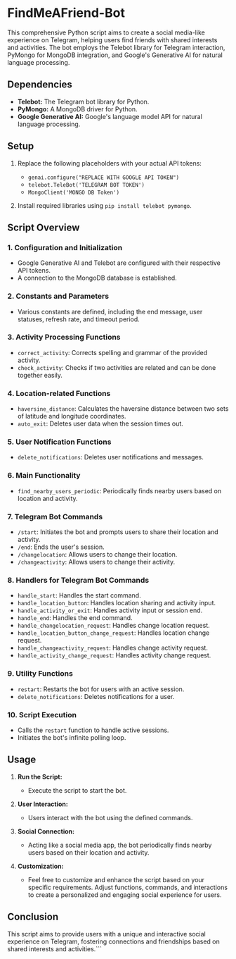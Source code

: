 # FindMeAFriend-Bot

This comprehensive Python script aims to create a social media-like experience on Telegram, helping users find friends with shared interests and activities. The bot employs the Telebot library for Telegram interaction, PyMongo for MongoDB integration, and Google's Generative AI for natural language processing.

## Dependencies

- **Telebot:** The Telegram bot library for Python.
- **PyMongo:** A MongoDB driver for Python.
- **Google Generative AI:** Google's language model API for natural language processing.

## Setup

1. Replace the following placeholders with your actual API tokens:
   - `genai.configure("REPLACE WITH GOOGLE API TOKEN")`
   - `telebot.TeleBot('TELEGRAM BOT TOKEN')`
   - `MongoClient('MONGO DB Token')`

2. Install required libraries using `pip install telebot pymongo`.

## Script Overview

### 1. Configuration and Initialization

   - Google Generative AI and Telebot are configured with their respective API tokens.
   - A connection to the MongoDB database is established.

### 2. Constants and Parameters

   - Various constants are defined, including the end message, user statuses, refresh rate, and timeout period.

### 3. Activity Processing Functions

   - `correct_activity`: Corrects spelling and grammar of the provided activity.
   - `check_activity`: Checks if two activities are related and can be done together easily.

### 4. Location-related Functions

   - `haversine_distance`: Calculates the haversine distance between two sets of latitude and longitude coordinates.
   - `auto_exit`: Deletes user data when the session times out.

### 5. User Notification Functions

   - `delete_notifications`: Deletes user notifications and messages.

### 6. Main Functionality

   - `find_nearby_users_periodic`: Periodically finds nearby users based on location and activity.

### 7. Telegram Bot Commands

   - `/start`: Initiates the bot and prompts users to share their location and activity.
   - `/end`: Ends the user's session.
   - `/changelocation`: Allows users to change their location.
   - `/changeactivity`: Allows users to change their activity.

### 8. Handlers for Telegram Bot Commands

   - `handle_start`: Handles the start command.
   - `handle_location_button`: Handles location sharing and activity input.
   - `handle_activity_or_exit`: Handles activity input or session end.
   - `handle_end`: Handles the end command.
   - `handle_changelocation_request`: Handles change location request.
   - `handle_location_button_change_request`: Handles location change request.
   - `handle_changeactivity_request`: Handles change activity request.
   - `handle_activity_change_request`: Handles activity change request.

### 9. Utility Functions

   - `restart`: Restarts the bot for users with an active session.
   - `delete_notifications`: Deletes notifications for a user.

### 10. Script Execution

   - Calls the `restart` function to handle active sessions.
   - Initiates the bot's infinite polling loop.

## Usage

1. **Run the Script:**
   - Execute the script to start the bot.

2. **User Interaction:**
   - Users interact with the bot using the defined commands.

3. **Social Connection:**
   - Acting like a social media app, the bot periodically finds nearby users based on their location and activity.

4. **Customization:**
   - Feel free to customize and enhance the script based on your specific requirements. Adjust functions, commands, and interactions to create a personalized and engaging social experience for users.

## Conclusion

This script aims to provide users with a unique and interactive social experience on Telegram, fostering connections and friendships based on shared interests and activities.```
